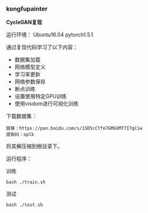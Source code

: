 ### kongfupainter
**CycleGAN复现**

运行环境：
Ubuntu16.04
pytorch1.5.1

通过复现代码学习了以下内容：
- 数据集加载
- 网络模型定义
- 学习率更新
- 网络参数保存
- 断点训练
- 设置使用特定GPU训练
- 使用visdom进行可视化训练

下载数据集：

```
链接：https://pan.baidu.com/s/1SD5cCYfe7GMGXM77I7gCiw 
提取码：oplk 
```

将其解压缩到根目录下。

运行程序：

训练
```shell script
bash ./train.sh
```

测试
```shell script
bash ./test.sh
```